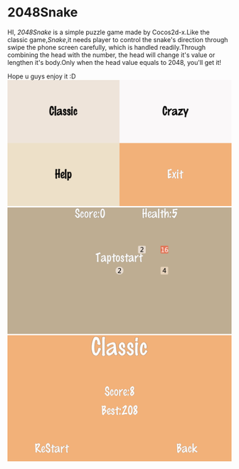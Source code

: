 # 2048Snake

HI,
_2048Snake_ is a simple puzzle game made by Cocos2d-x.Like the classic game,_Snake_,it needs player to control the snake's direction through swipe the phone screen carefully, which is handled readily.Through combining the head with the number, the head will change it's value or lengthen it's body.Only when the head value equals to 2048, you'll get it!
  
  Hope u guys enjoy it :D
<a name="pic"/>
![](https://github.com/Tezika/ImageCache/blob/master/2048Snake/p2.png)  
![](https://github.com/Tezika/ImageCache/blob/master/2048Snake/p1.png)
![](https://github.com/Tezika/ImageCache/blob/master/2048Snake/p3.png)

